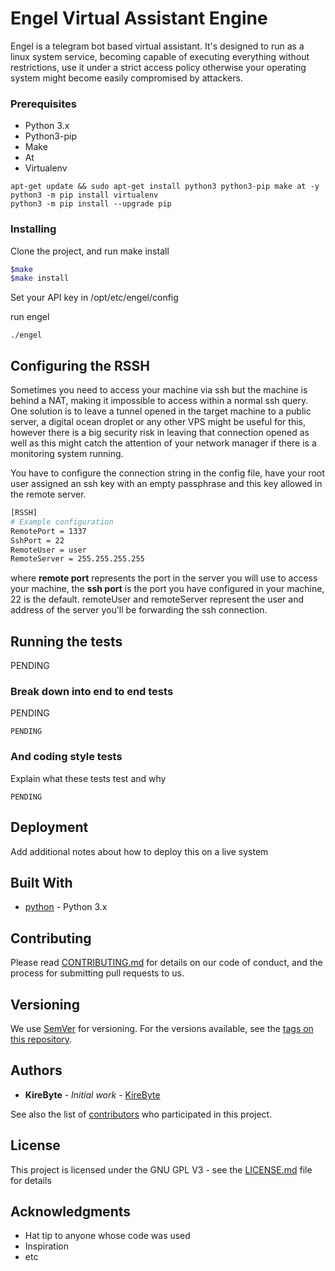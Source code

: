 # Engel Virtual Assistant Engine

Engel is a telegram bot based virtual assistant. It's designed to run as a linux system service, becoming capable of executing everything without restrictions, use it under a strict access policy otherwise your operating system might become easily compromised by attackers.



### Prerequisites

* Python 3.x
* Python3-pip
* Make
* At
* Virtualenv

```
apt-get update && sudo apt-get install python3 python3-pip make at -y
python3 -m pip install virtualenv
python3 -m pip install --upgrade pip
```

### Installing

Clone the project, and run make install

```bash
$make
$make install

```
Set your API key in /opt/etc/engel/config

run engel

```
./engel
```

## Configuring the RSSH

Sometimes you need to access your machine via ssh but the machine is behind a NAT, making it impossible to access within a normal ssh query. One solution is to leave a tunnel opened in the target machine to a public server, a digital ocean droplet or any other VPS might be useful for this, however there is a big security risk in leaving that connection opened as well as this might catch the attention of your network manager if there is a monitoring system running.

You have to configure the connection string in the config file, have your root user assigned an ssh key with an empty passphrase and this key allowed in the remote server.

```bash
[RSSH]
# Example configuration
RemotePort = 1337
SshPort = 22
RemoteUser = user
RemoteServer = 255.255.255.255
```

where **remote port** represents the port in the server you will use to access your machine, the **ssh port** is the port you have configured in your machine, 22 is the default. remoteUser and remoteServer represent the user and address of the server you'll be forwarding the ssh connection.

## Running the tests

PENDING

### Break down into end to end tests

PENDING

```
PENDING
```

### And coding style tests

Explain what these tests test and why

```
PENDING
```

## Deployment

Add additional notes about how to deploy this on a live system

## Built With

* [python](http://www.google.com/) - Python 3.x

## Contributing

Please read [CONTRIBUTING.md](https://www.google.com) for details on our code of conduct, and the process for submitting pull requests to us.

## Versioning

We use [SemVer](http://semver.org/) for versioning. For the versions available, see the [tags on this repository](https://github.com/your/project/tags).

## Authors

* **KireByte** - *Initial work* - [KireByte](https://www.google.com)

See also the list of [contributors](https://github.com/your/project/contributors) who participated in this project.

## License

This project is licensed under the GNU GPL V3 - see the [LICENSE.md](LICENSE.md) file for details

## Acknowledgments

* Hat tip to anyone whose code was used
* Inspiration
* etc
